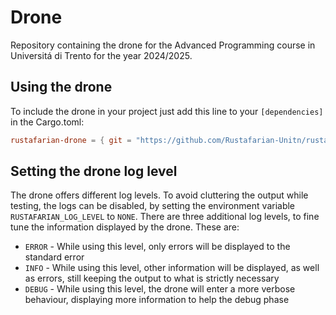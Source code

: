 # Drone
Repository containing the drone for the Advanced Programming course in Universitá di Trento for the year 2024/2025.

## Using the drone
To include the drone in your project just add this line to your `[dependencies]` in the Cargo.toml: 
```toml
rustafarian-drone = { git = "https://github.com/Rustafarian-Unitn/rustafarian-drone"}
```

## Setting the drone log level
The drone offers different log levels. To avoid cluttering the output while testing, the logs can be disabled, by setting
the environment variable `RUSTAFARIAN_LOG_LEVEL` to `NONE`. There are three additional log levels, to fine tune the 
information displayed by the drone. 
These are:
- `ERROR` - While using this level, only errors will be displayed to the standard error
- `INFO` - While using this level, other information will be displayed, as well as errors, still keeping the output to
what is strictly necessary
- `DEBUG` - While using this level, the drone will enter a more verbose behaviour, displaying more information to help 
the debug phase